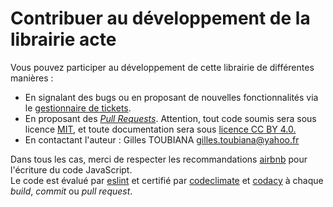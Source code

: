 # Contribuer au développement de la librairie acte

Vous pouvez participer au développement de cette librairie de différentes manières :

- En signalant des bugs ou en proposant de nouvelles fonctionnalités via le [gestionnaire de tickets](https://github.com/gtoubiana/acte/issues).
- En proposant des *[Pull Requests](https://github.com/gtoubiana/acte/pulls)*. Attention, tout code soumis sera sous licence [MIT](https://github.com/gtoubiana/acte/blob/master/LICENSE), et toute documentation sera sous [licence CC BY 4.0.](https://creativecommons.org/licenses/by/4.0/deed.fr)
- En contactant l'auteur : Gilles TOUBIANA <gilles.toubiana@yahoo.fr>

Dans tous les cas, merci de respecter les recommandations [airbnb](http://nerds.airbnb.com/our-javascript-style-guide/) pour l'écriture du code JavaScript.<br>
Le code est évalué par [eslint](https://www.npmjs.com/package/eslint-config-airbnb) et certifié par [codeclimate](https://codeclimate.com/github/gtoubiana/acte) et [codacy](https://www.codacy.com/app/gilles-toubiana/acte) à chaque *build*, *commit* ou *pull request*.
